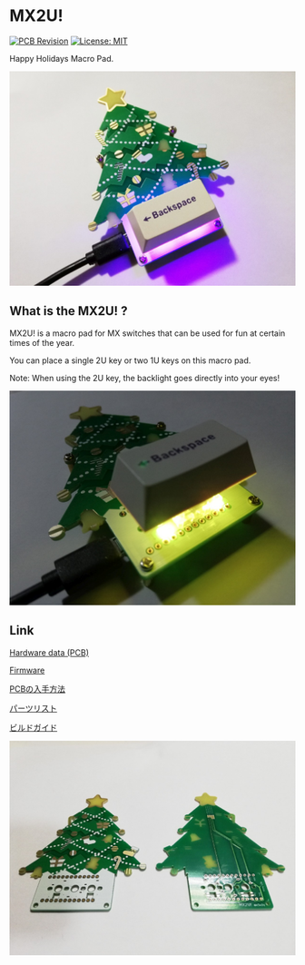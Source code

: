 # MX2U!

[![PCB Revision](https://img.shields.io/badge/PCB%20Revision-1-blue.svg)](https://github.com/e3w2q/te96-keyboard/tree/master/pcb)
[![License: MIT](https://img.shields.io/badge/License-MIT-brightgreen.svg)](https://opensource.org/licenses/MIT)

Happy Holidays Macro Pad.

![mx2u](doc/mx2u.jpg)

## What is the MX2U! ?

MX2U! is a macro pad for MX switches that can be used for fun at certain times of the year.

You can place a single 2U key or two 1U keys on this macro pad.

Note: When using the 2U key, the backlight goes directly into your eyes!

![mx2u2](doc/mx2u3.jpg)

## Link

[Hardware data (PCB)](pcb/)

[Firmware](https://github.com/e3w2q/qmk_firmware/tree/e3w2q/keyboards/e3w2q/mx2u)

[PCBの入手方法](doc/pcb_order_guide_jp.md)

[パーツリスト](doc/bom_list_jp.md)

[ビルドガイド](doc/readme_jp.md)

![mx2u2](doc/mx2u2.jpg)

